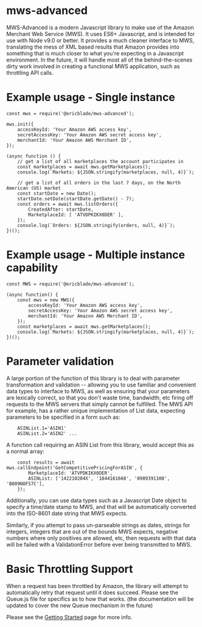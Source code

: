 # mws-advanced

MWS-Advanced is a modern Javascript library to make use of the Amazon Merchant Web Service (MWS).
It uses ES6+ Javascript, and is intended for use with Node v9.0 or better. It provides a much
cleaner interface to MWS, translating the mess of XML based results that Amazon provides into
something that is much closer to what you're expecting in a Javascript environment. In the future,
it will handle most all of the behind-the-scenes dirty work involved in creating a functional MWS
application, such as throttling API calls.

# Example usage - Single instance

````
const mws = require('@ericblade/mws-advanced');

mws.init({
    accessKeyId: 'Your Amazon AWS access key',
    secretAccessKey: 'Your Amazon AWS secret access key',
    merchantId: 'Your Amazon AWS Merchant ID',
});

(async function () {
    // get a list of all marketplaces the account participates in
    const marketplaces = await mws.getMarketplaces();
    console.log(`Markets: ${JSON.stringify(marketplaces, null, 4)}`);

    // get a list of all orders in the last 7 days, on the North American (US) market
    const startDate = new Date();
    startDate.setDate(startDate.getDate() - 7);
    const orders = await mws.listOrders({
        CreatedAfter: startDate,
        MarketplaceId: [ 'ATVDPKIKX0DER' ],
    });
    console.log(`Orders: ${JSON.stringify(orders, null, 4)}`);
})();

````

# Example usage - Multiple instance capability

````
const MWS = require('@ericblade/mws-advanced');

(async function() {
    const mws = new MWS({
        accessKeyId: 'Your Amazon AWS access key',
        secretAccessKey: 'Your Amazon AWS secret access key',
        merchantId: 'Your Amazon AWS Merchant ID',
    });
    const marketplaces = await mws.getMarketplaces();
    console.log(`Markets: ${JSON.stringify(marketplaces, null, 4)}`);
})();
````

# Parameter validation

A large portion of the function of this library is to deal with parameter transformation and
validation -- allowing you to use familiar and convenient data types to interface to MWS, as well as
ensuring that your parameters are lexically correct, so that you don't waste time, bandwidth, etc
firing off requests to the MWS servers that simply cannot be fulfilled.  The MWS API for example,
has a rather unique implementation of List data, expecting parameters to be specified in a form such
as:
````
    ASINList.1='ASIN1'
    ASINList.2='ASIN2' ...
````

A function call requiring an ASIN List from this library, would accept this as a normal array:

````
    const results = await mws.callEndpoint('GetCompetitivePricingForASIN', {
        MarketplaceId: 'ATVPDKIKX0DER',
        ASINList: ['142210284X', '1844161668', '0989391108', 'B009NOF57C'],
    });
````

Additionally, you can use data types such as a Javascript Date object to specify a time/date stamp
to MWS, and that will be automatically converted into the ISO-8601 date string that MWS expects.

Similarly, if you attempt to pass un-parseable strings as dates, strings for integers, integers that
are out of the bounds MWS expects, negative numbers where only positives are allowed, etc, then
requests with that data will be failed with a ValidationError before ever being transmitted to MWS.

# Basic Throttling Support

When a request has been throttled by Amazon, the library will attempt to automatically retry that
request until it does succeed. Please see the Queue.js file for specifics as to how that works.
(the documentation will be updated to cover the new Queue mechanism in the future)

Please see the [Getting Started](./manual/getting-started.html) page for more info.
